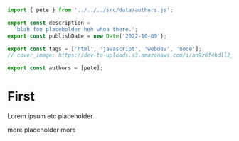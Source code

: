 ```js server

import { pete } from '../../../src/data/authors.js';

export const description =
  'blah foo placeholder heh whoa there.';
export const publishDate = new Date('2022-10-09');

export const tags = ['html', 'javascript', 'webdev', 'node'];
// cover_image: https://dev-to-uploads.s3.amazonaws.com/i/an9z6f4hdll2jlne43u3.jpg

export const authors = [pete];
```

# First

Lorem ipsum etc placeholder

more placeholder more
